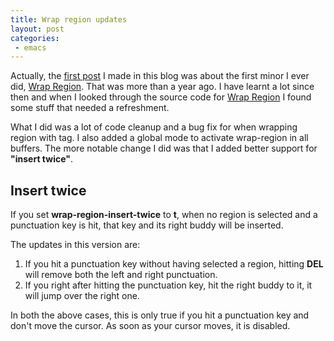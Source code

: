 ```yaml
---
title: Wrap region updates
layout: post
categories:
 - emacs
---
```


Actually, the
[first post](http://blog.tuxicity.se/emacs/2008/12/08/wrap-region-minor-mode-for-emacs.html)
I made in this blog was about the first minor I ever did,
[Wrap Region](http://github.com/rejeep/wrap-region/).
That was more than a year ago. I have learnt a lot since then and when
I looked through the source code for
[Wrap Region](http://github.com/rejeep/wrap-region/)
I found some stuff that needed a refreshment.

What I did was a lot of code cleanup and a bug fix for when wrapping
region with tag. I also added a global mode to activate wrap-region in
all buffers. The more notable change I did was that I added better
support for **"insert twice"**.

## Insert twice
If you set **wrap-region-insert-twice** to **t**, when no region is
selected and a punctuation key is hit, that key and its right buddy
will be inserted.

The updates in this version are:

  1. If you hit a punctuation key without having selected a region, hitting **DEL** will remove both the left and right punctuation.
  2. If you right after hitting the punctuation key, hit the right buddy to it, it will jump over the right one.

In both the above cases, this is only true if you hit a punctuation key
and don't move the cursor. As soon as your cursor moves, it is disabled.
